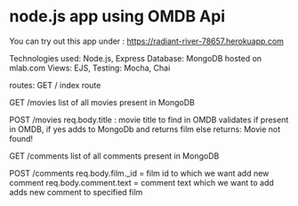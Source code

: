 # node.js app using OMDB Api 
You can try out this app under : https://radiant-river-78657.herokuapp.com

Technologies used: Node.js, Express
Database: MongoDB hosted on mlab.com
Views: EJS,
Testing: Mocha, Chai

routes:
GET /
index route

GET /movies
list of all movies present in MongoDB

POST /movies
req.body.title : movie title to find in OMDB
validates if present in OMDB, if yes adds to MongoDb and returns film
else returns: Movie not found!

GET /comments
list of all comments present in MongoDB

POST /comments
req.body.film._id = film id to which we want add new comment
req.body.comment.text = comment text which we want to add
adds new comment to specified film

